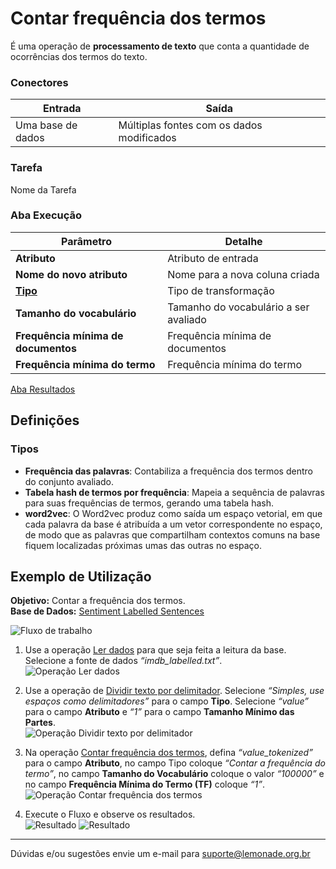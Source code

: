# Contar frequência dos termos
É uma operação de **processamento de texto** que conta a quantidade de ocorrências dos termos do texto.

### Conectores
| Entrada | Saída |
| --- | --- |
| Uma base de dados | Múltiplas fontes com os dados modificados |

### Tarefa
Nome da Tarefa

### Aba Execução
| Parâmetro | Detalhe |
| --- | --- |
| **Atributo** | Atributo de entrada |
| **Nome do novo atributo** | Nome para a nova coluna criada |
| **[Tipo]** | Tipo de transformação |
| **Tamanho do vocabulário** | Tamanho do vocabulário a ser avaliado |
| **Frequência mínima de documentos** | Frequência mínima de documentos |
| **Frequência mínima do termo** | Frequência mínima do termo |

[Aba Resultados][1]

## Definições
### Tipos
- **Frequência das palavras**: Contabiliza a frequência dos termos dentro do conjunto avaliado.
- **Tabela hash de termos por frequência**: Mapeia a sequência de palavras para suas frequências de termos, gerando uma tabela hash.
- **word2vec**: O Word2vec produz como saída um espaço vetorial, em que cada palavra da base é atribuída a um vetor correspondente no espaço, de modo que as palavras que compartilham contextos comuns na base fiquem localizadas próximas umas das outras no espaço.


## Exemplo de Utilização
**Objetivo:** Contar a frequência dos termos.\
**Base de Dados:** [Sentiment Labelled Sentences][2]

![Fluxo de trabalho](/img/spark/pre-processamento-de-dados/operacoes-textuais-contar-frequencia-dos-termos/image1.png)

1. Use a operação [Ler dados][3] para que seja feita a leitura da base. Selecione a fonte de dados *“imdb_labelled.txt”*.\
![Operação Ler dados](/img/spark/pre-processamento-de-dados/operacoes-textuais-contar-frequencia-dos-termos/image6.png)

2. Use a operação de [Dividir texto por delimitador][4]. Selecione *“Simples, use espaços como delimitadores”* para o campo **Tipo**. Selecione *“value”* para o campo **Atributo** e *“1”* para o campo **Tamanho Mínimo das Partes**.\
![Operação Dividir texto por delimitador](/img/spark/pre-processamento-de-dados/operacoes-textuais-contar-frequencia-dos-termos/image5.png)

3. Na operação [Contar frequência dos termos][5], defina *“value_tokenized”* para o campo **Atributo**, no campo Tipo coloque *“Contar a frequência do termo”*, no campo **Tamanho do Vocabulário** coloque o valor *“100000”* e no campo **Frequência Mínima do Termo (TF)** coloque *“1”*.\
![Operação Contar frequência dos termos](/img/spark/pre-processamento-de-dados/operacoes-textuais-contar-frequencia-dos-termos/image2.png)

4. Execute o Fluxo e observe os resultados.\
![Resultado](/img/spark/pre-processamento-de-dados/operacoes-textuais-contar-frequencia-dos-termos/image4.png)
![Resultado](/img/spark/pre-processamento-de-dados/operacoes-textuais-contar-frequencia-dos-termos/image3.png)

---
Dúvidas e/ou sugestões envie um e-mail para suporte@lemonade.org.br

[Tipo]: #tipos
[1]: /pt-br/spark/documentacao-geral/documentacao-geral.html#aba-resultados
[2]: /pt-br/spark/base-de-dados/#sentiment-labelled-sentences
[3]: /pt-br/spark/entrada-e-saida/ler-dados.html
[4]: /pt-br/spark/pre-processamento-de-dados/operacoes-textuais-dividir-texto-por-delimitador.html
[5]: /pt-br/spark/pre-processamento-de-dados/operacoes-textuais-contar-frequencia-dos-termos.html